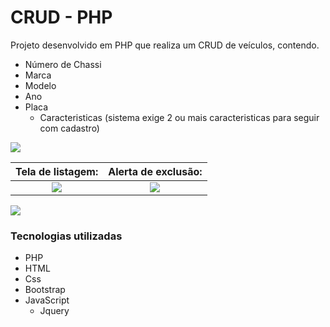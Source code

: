 # CRUD - PHP
Projeto desenvolvido em PHP que realiza um CRUD de veículos, contendo.
- Número de Chassi 
- Marca
- Modelo
- Ano
- Placa
    - Caracteristicas (sistema exige 2 ou mais caracteristicas para seguir com cadastro)

![](https://i.imgur.com/gEANCq9.png?2)

 Tela de listagem:                      |  Alerta de exclusão:
:--------------------------------------:|:---------------------------------------:
![](https://i.imgur.com/qsg5wrB.png?1)  |  ![](https://i.imgur.com/z3GtxV6.png?1)

![](https://i.imgur.com/BljFsi8.png?2)

### Tecnologias utilizadas
- PHP
- HTML
- Css 
- Bootstrap
- JavaScript
    - Jquery
